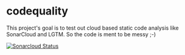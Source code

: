 # codequality

This project's goal is to test out cloud based static code analysis like SonarCloud and LGTM. So the code is ment to be messy ;-)


[![Sonarcloud Status](https://sonarcloud.io/api/project_badges/measure?project=com.lapots.breed.judge:judge-rule-engine&metric=alert_status)](https://sonarcloud.io/dashboard?id=com.lapots.breed.judge:judge-rule-engine)

